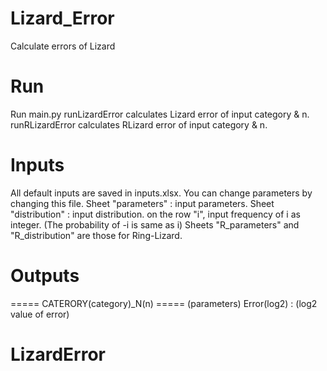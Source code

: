 # Lizard_Error
Calculate errors of Lizard

# Run
Run main.py
runLizardError calculates Lizard error of input category & n.
runRLizardError calculates RLizard error of input category & n.

# Inputs
All default inputs are saved in inputs.xlsx. You can change parameters by changing this file.
Sheet "parameters" :  input parameters.
Sheet "distribution" : input distribution. on the row "i", input frequency of i as integer.
                        (The probability of -i is same as i)
Sheets "R_parameters" and "R_distribution" are those for Ring-Lizard.

# Outputs
===== CATERORY(category)_N(n) =====
(parameters)
Error(log2) : (log2 value of error)
# LizardError
